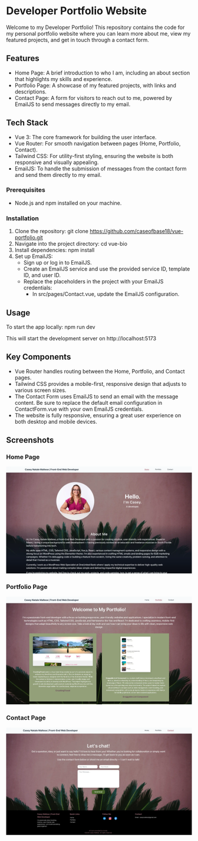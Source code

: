 # Developer Portfolio Website

Welcome to my Developer Portfolio! This repository contains the code for my personal portfolio website where you can learn more about me, view my featured projects, and get in touch through a contact form.

## Features

* Home Page: A brief introduction to who I am, including an about section that highlights my skills and experience.
* Portfolio Page: A showcase of my featured projects, with links and descriptions.
* Contact Page: A form for visitors to reach out to me, powered by EmailJS to send messages directly to my email.

## Tech Stack

* Vue 3: The core framework for building the user interface.
* Vue Router: For smooth navigation between pages (Home, Portfolio, Contact).
* Tailwind CSS: For utility-first styling, ensuring the website is both responsive and visually appealing.
* EmailJS: To handle the submission of messages from the contact form and send them directly to my email.

### Prerequisites

* Node.js and npm installed on your machine.

### Installation 

1. Clone the repository: 
    git clone https://github.com/caseofbase18/vue-portfolio.git
2. Navigate into the project directory: 
    cd vue-bio
3. Install dependencies: 
    npm install
4. Set up EmailJS:
    * Sign up or log in to EmailJS.
    * Create an EmailJS service and use the provided service ID, template ID, and user ID.
    * Replace the placeholders in the project with your EmailJS credentials:
        * In src/pages/Contact.vue, update the EmailJS configuration.

## Usage

To start the app locally:
    npm run dev

This will start the development server on http://localhost:5173

## Key Components
* Vue Router handles routing between the Home, Portfolio, and Contact pages.
* Tailwind CSS provides a mobile-first, responsive design that adjusts to various screen sizes.
* The Contact Form uses EmailJS to send an email with the message content. Be sure to replace the default email configuration in ContactForm.vue with your own EmailJS credentials.
* The website is fully responsive, ensuring a great user experience on both desktop and mobile devices.

## Screenshots

### Home Page
<img src="./vue-bio/src/assets/images/portfolio-home.webp">

### Portfolio Page
<img src="./vue-bio/src/assets/images/portfolio-projects.webp">

### Contact Page 
<img src="./vue-bio/src/assets/images/portfolio-contacts.webp">

```

